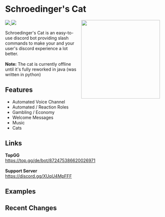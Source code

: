 # Schroedinger's Cat

<img align="right" src="https://user-images.githubusercontent.com/88390464/192118947-6e713788-9a1d-443d-b8ba-7d59f4dd4165.png" height="256" width="256">

<div>
   <a href="https://top.gg/bot/872475386620026971">
      <img src="https://top.gg/api/widget/servers/872475386620026971.svg">
   </a>
   <a href="https://www.discord.gg/XUqU4MpFFF">
      <img src="https://discordapp.com/api/guilds/872891293733388320/widget.png">
   </a>
</div>


Schroedinger's Cat is an easy-to-use discord bot providing slash commands to make your and your user's discord experience a lot better. <br><br>
**Note:** The cat is currently offline until it's fully reworked in java (was written in python)

<!-- FEATURES-->
## Features

   - Automated Voice Channel
   - Automated / Reaction Roles
   - Gambling / Economy
   - Welcome Messages
   - Music
   - Cats
  
## Links

  **TopGG**<br>
  https://top.gg/de/bot/872475386620026971<br>
  <br>
  **Support Server**<br>
  https://discord.gg/XUqU4MpFFF

## Examples


## Recent Changes


